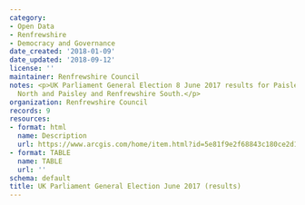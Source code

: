 ```yaml
---
category:
- Open Data
- Renfrewshire
- Democracy and Governance
date_created: '2018-01-09'
date_updated: '2018-09-12'
license: ''
maintainer: Renfrewshire Council
notes: <p>UK Parliament General Election 8 June 2017 results for Paisley and Renfrewshire
  North and Paisley and Renfrewshire South.</p>
organization: Renfrewshire Council
records: 9
resources:
- format: html
  name: Description
  url: https://www.arcgis.com/home/item.html?id=5e81f9e2f68843c180ce2d144303f8b1
- format: TABLE
  name: TABLE
  url: ''
schema: default
title: UK Parliament General Election June 2017 (results)
---
```

